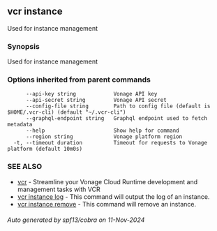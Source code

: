 ## vcr instance

Used for instance management

### Synopsis

Used for instance management

### Options inherited from parent commands

```
      --api-key string            Vonage API key
      --api-secret string         Vonage API secret
      --config-file string        Path to config file (default is $HOME/.vcr-cli) (default "~/.vcr-cli")
      --graphql-endpoint string   Graphql endpoint used to fetch metadata
      --help                      Show help for command
      --region string             Vonage platform region
  -t, --timeout duration          Timeout for requests to Vonage platform (default 10m0s)
```

### SEE ALSO

* [vcr](vcr.md)	 - Streamline your Vonage Cloud Runtime development and management tasks with VCR
* [vcr instance log](vcr_instance_log.md)	 - This command will output the log of an instance.
* [vcr instance remove](vcr_instance_remove.md)	 - This command will remove an instance.

###### Auto generated by spf13/cobra on 11-Nov-2024
